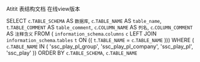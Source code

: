 Atitit 表结构文档 在线view版本


SELECT
	`c`.`TABLE_SCHEMA` AS `数据库`,
	`c`.`TABLE_NAME` AS `table_name`,
	`t`.`TABLE_COMMENT` AS `table_comment`,
	`c`.`COLUMN_NAME` AS `列名`,
	`c`.`COLUMN_COMMENT` AS `注释含义` 
FROM
	(
		`information_schema`.`columns` `c`
		LEFT JOIN `information_schema`.`tables` `t` ON ((
				`t`.`TABLE_NAME` = `c`.`TABLE_NAME` 
			))) 
WHERE
	(
	`c`.`TABLE_NAME` IN ( 'ssc_play_pl_group', 'ssc_play_pl_company', 'ssc_play_pl', 'ssc_play' )) 
ORDER BY
	`c`.`TABLE_SCHEMA`,
	`c`.`TABLE_NAME`
